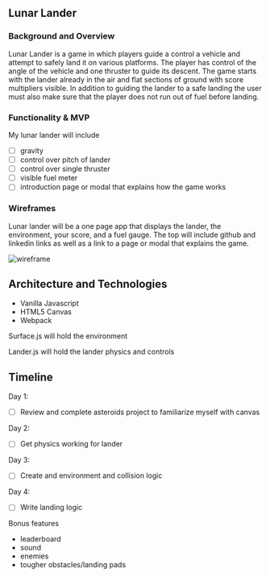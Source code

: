 ## Lunar Lander

### Background and Overview

Lunar Lander is a game in which players guide a control a vehicle and attempt to safely land it on various platforms. The player has control of the angle of the vehicle and one thruster to guide its descent. The game starts with the lander already in the air and flat sections of ground with score multipliers visible. In addition to guiding the lander to a safe landing the user must also make sure that the player does not run out of fuel before landing.

### Functionality & MVP
My lunar lander will include
- [ ] gravity
- [ ] control over pitch of lander
- [ ] control over single thruster
- [ ] visible fuel meter
- [ ] introduction page or modal that explains how the game works
### Wireframes
Lunar lander will be a one page app that displays the lander, the environment, your score, and a fuel gauge. The top will include github and linkedin links as well as a link to a page or modal that explains the game.

![wireframe](https://i.imgur.com/IehikxR.png)


## Architecture and Technologies
- Vanilla Javascript
- HTML5 Canvas
- Webpack

Surface.js will hold the environment

Lander.js will hold the lander physics and controls

## Timeline

Day 1: 
- [ ] Review and complete asteroids project to familiarize myself with canvas

Day 2:
- [ ] Get physics working for lander

Day 3: 
- [ ] Create and environment and collision logic

Day 4: 
- [ ] Write landing logic

Bonus features
- leaderboard
- sound
- enemies
- tougher obstacles/landing pads
